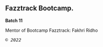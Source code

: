 ## Fazztrack Bootcamp.

**Batch 11**

Mentor of Bootcamp Fazztrack: Fakhri Ridho

<p> <samp><i>&copy; 2022</i></samp> </p>
